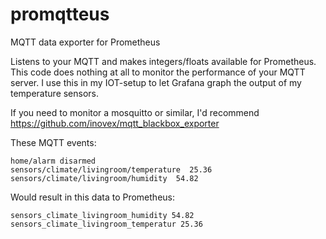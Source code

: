 # promqtteus

MQTT data exporter for Prometheus

Listens to your MQTT and makes integers/floats available for Prometheus. This code does nothing at all to monitor the performance of your MQTT server. I use this in my IOT-setup to let Grafana graph the output of my temperature sensors.

If you need to monitor a mosquitto or similar, I'd recommend https://github.com/inovex/mqtt_blackbox_exporter

These MQTT events:
```
home/alarm disarmed
sensors/climate/livingroom/temperature  25.36
sensors/climate/livingroom/humidity  54.82
```
Would result in this data to Prometheus:
```
sensors_climate_livingroom_humidity 54.82
sensors_climate_livingroom_temperatur 25.36
```

